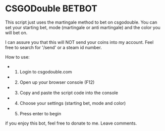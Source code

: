 # CSGODouble BETBOT

This script just uses the martingale method to bet on csgodouble. You can set your starting bet, mode (martingale or anti martingale) and the color you will bet on.

I can assure you that this will NOT send your coins into my account. Feel free to search for '/send' or a steam id number. 

How to use:

- 1. Login to csgodouble.com
- 2. Open up your browser console (F12)
- 3. Copy and paste the script code into the console
- 4. Choose your settings (starting bet, mode and color)
- 5. Press enter to begin


if you enjoy this bot, feel free to donate to me. Leave comments.
